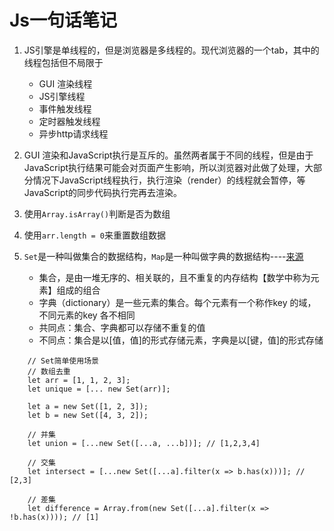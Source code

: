 # Js一句话笔记

1. JS引擎是单线程的，但是浏览器是多线程的。现代浏览器的一个tab，其中的线程包括但不局限于
    - GUI 渲染线程
    - JS引擎线程
    - 事件触发线程
    - 定时器触发线程
    - 异步http请求线程

2. GUI 渲染和JavaScript执行是互斥的。虽然两者属于不同的线程，但是由于JavaScript执行结果可能会对页面产生影响，所以浏览器对此做了处理，大部分情况下JavaScript线程执行，执行渲染（render）的线程就会暂停，等JavaScript的同步代码执行完再去渲染。

3. 使用`Array.isArray()`判断是否为数组

4. 使用`arr.length = 0`来重置数组数据

5. `Set`是一种叫做集合的数据结构，`Map`是一种叫做字典的数据结构----[来源](https://vue3js.cn/es6/dataStructure.html#%E8%83%8C%E6%99%AF)
    - 集合，是由一堆无序的、相关联的，且不重复的内存结构【数学中称为元素】组成的组合
    - 字典（dictionary）是一些元素的集合。每个元素有一个称作key 的域，不同元素的key 各不相同
    - 共同点：集合、字典都可以存储不重复的值
    - 不同点：集合是以[值，值]的形式存储元素，字典是以[键，值]的形式存储
```
    // Set简单使用场景
    // 数组去重
    let arr = [1, 1, 2, 3];
    let unique = [... new Set(arr)];

    let a = new Set([1, 2, 3]);
    let b = new Set([4, 3, 2]);
        
    // 并集
    let union = [...new Set([...a, ...b])]; // [1,2,3,4]
        
    // 交集
    let intersect = [...new Set([...a].filter(x => b.has(x)))]; // [2,3]
        
    // 差集
    let difference = Array.from(new Set([...a].filter(x => !b.has(x)))); // [1]
```
